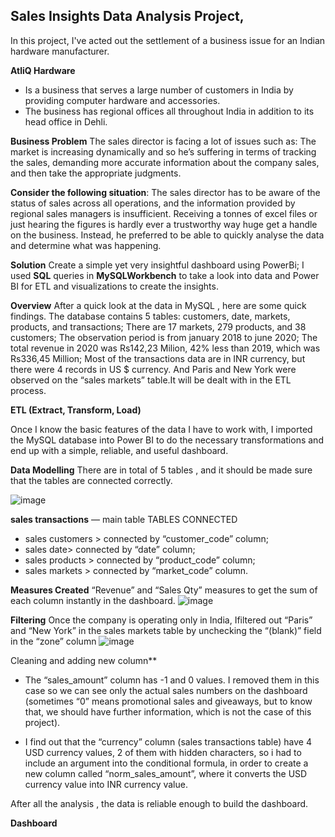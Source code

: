 ## Sales Insights Data Analysis Project,
In this project, I've acted out the settlement of a business issue for an Indian hardware manufacturer.

**AtliQ Hardware**
- Is a business that serves a large number of customers in India by providing computer hardware and accessories.
- The business has regional offices all throughout India in addition to its head office in Dehli.

**Business Problem**
  The sales director is facing a lot of issues such as: The market is increasing dynamically and so he’s suffering in terms of tracking the sales, demanding more     accurate information about the company sales, and then take the appropriate judgments.
  
**Consider the following situation**: 
The sales director has to be aware of the status of sales across all operations, and the information provided by regional sales managers is insufficient.
Receiving a tonnes of excel files or just hearing the figures is hardly ever a trustworthy way huge get a handle on the business.
Instead, he preferred to be able to quickly analyse the data and determine what was happening.

**Solution**
Create a simple yet very insightful dashboard using PowerBi;
I used **SQL** queries in **MySQLWorkbench** to take a look into data and Power BI for ETL and visualizations to create the insights.

**Overview**
After a quick look at the data in MySQL , here are some quick findings.
The database contains 5 tables: customers, date, markets, products, and transactions;
There are 17 markets, 279 products, and 38 customers;
The observation period is from january 2018 to june 2020;
The total revenue in 2020 was Rs142,23 Milion, 42% less than 2019, which was Rs336,45 Million;
Most of the transactions data are in INR currency, but there were 4 records in US $ currency.
And Paris and New York were observed on the “sales markets” table.It will be dealt with in the ETL process.

**ETL (Extract, Transform, Load)**

Once I know the basic features of the data I have to work with, I imported the MySQL database into Power BI to do the necessary transformations and end up with a simple, reliable, and useful dashboard.

**Data Modelling**
There are in total of 5 tables , and it should be made sure that the tables are connected correctly.

![image](https://user-images.githubusercontent.com/100086571/185561528-7a3e4f3b-e4dc-4ba4-972e-b7c620463e3e.png)

**sales transactions** — main table
TABLES CONNECTED
- sales customers > connected by “customer_code” column;
- sales date> connected by “date” column;
- sales products > connected by “product_code” column;
- sales markets > connected by “market_code” column.

**Measures Created**
“Revenue” and “Sales Qty” measures to get the sum of each column instantly in the dashboard.
![image](https://user-images.githubusercontent.com/100086571/185562149-2ab17889-af50-42f1-ac4d-097d57e87504.png)

**Filtering**
Once the company is operating only in India, Ifiltered out “Paris” and “New York” in the sales markets table by unchecking the “(blank)” field in the “zone” column
![image](https://user-images.githubusercontent.com/100086571/185562945-8f169745-3909-46a5-bd51-f4e1a535fe63.png)

Cleaning and adding new column**
- The “sales_amount” column has -1 and 0 values. I removed them in this case so we can see only the actual sales numbers on the dashboard (sometimes “0” means promotional sales and giveaways, but to know that, we should have further information, which is not the case of this project).

- I find out that the “currency” column (sales transactions table) have 4 USD currency values, 2 of them with hidden characters, so i had to include an argument into the conditional formula, in order to create a new column called “norm_sales_amount”, where it converts the USD currency value into INR currency value.

After all the analysis , the data is reliable enough to build the dashboard.

**Dashboard**













